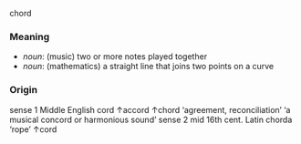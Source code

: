 chord
### Meaning
+ _noun_: (music) two or more notes played together
+ _noun_: (mathematics) a straight line that joins two points on a curve

### Origin

sense 1 Middle English cord ↑accord ↑chord ‘agreement, reconciliation’ ‘a musical concord or harmonious sound’
sense 2 mid 16th cent. Latin chorda ‘rope’ ↑cord
